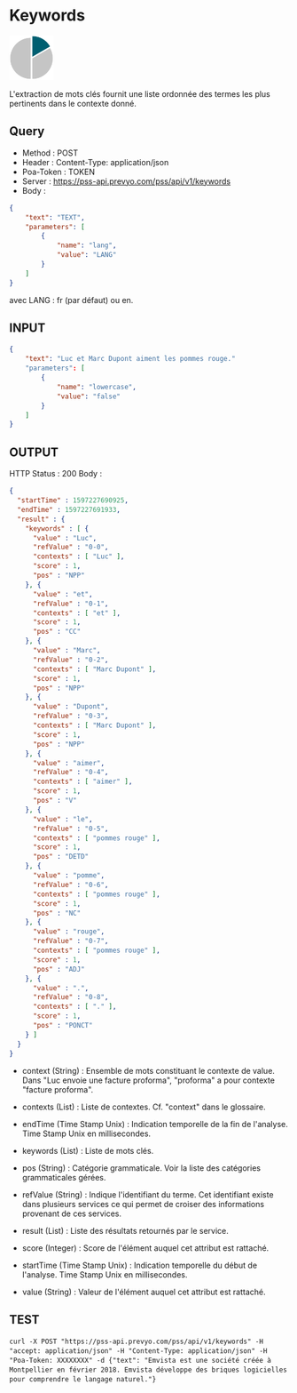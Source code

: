 Keywords
==

<img src="../images/ic_pss_mot_cle.png" alt="drawing" width="80"/>

L'extraction de mots clés fournit une liste ordonnée des termes les plus pertinents dans le contexte donné.

Query
--
* Method : POST
* Header : Content-Type: application/json
* Poa-Token : TOKEN
* Server : https://pss-api.prevyo.com/pss/api/v1/keywords
* Body : 

```JSON
{
	"text": "TEXT",
	"parameters": [
		{
			"name": "lang",
			"value": "LANG"
		}
	]
}
```
avec LANG : fr (par défaut) ou en.

INPUT
--

```JSON
{
    "text": "Luc et Marc Dupont aiment les pommes rouge."
    "parameters": [
        {
            "name": "lowercase",
            "value": "false"
        }
    ]
}
```

OUTPUT
--
HTTP Status : 200
Body :

```JSON
{
  "startTime" : 1597227690925,
  "endTime" : 1597227691933,
  "result" : {
    "keywords" : [ {
      "value" : "Luc",
      "refValue" : "0-0",
      "contexts" : [ "Luc" ],
      "score" : 1,
      "pos" : "NPP"
    }, {
      "value" : "et",
      "refValue" : "0-1",
      "contexts" : [ "et" ],
      "score" : 1,
      "pos" : "CC"
    }, {
      "value" : "Marc",
      "refValue" : "0-2",
      "contexts" : [ "Marc Dupont" ],
      "score" : 1,
      "pos" : "NPP"
    }, {
      "value" : "Dupont",
      "refValue" : "0-3",
      "contexts" : [ "Marc Dupont" ],
      "score" : 1,
      "pos" : "NPP"
    }, {
      "value" : "aimer",
      "refValue" : "0-4",
      "contexts" : [ "aimer" ],
      "score" : 1,
      "pos" : "V"
    }, {
      "value" : "le",
      "refValue" : "0-5",
      "contexts" : [ "pommes rouge" ],
      "score" : 1,
      "pos" : "DETD"
    }, {
      "value" : "pomme",
      "refValue" : "0-6",
      "contexts" : [ "pommes rouge" ],
      "score" : 1,
      "pos" : "NC"
    }, {
      "value" : "rouge",
      "refValue" : "0-7",
      "contexts" : [ "pommes rouge" ],
      "score" : 1,
      "pos" : "ADJ"
    }, {
      "value" : ".",
      "refValue" : "0-8",
      "contexts" : [ "." ],
      "score" : 1,
      "pos" : "PONCT"
    } ]
  }
}

```

* context (String) : Ensemble de mots constituant le contexte de value.
Dans "Luc envoie une facture proforma", "proforma" a pour contexte "facture proforma".

* contexts (List) : Liste de contextes. Cf. "context" dans le glossaire.

* endTime (Time Stamp Unix) : Indication temporelle de la fin de l'analyse. Time Stamp Unix en millisecondes.

* keywords (List) : Liste de mots clés.

* pos (String) : Catégorie grammaticale. Voir la liste des catégories grammaticales gérées. 

* refValue (String) : Indique l'identifiant du terme. Cet identifiant existe dans plusieurs services ce qui permet de croiser des informations provenant de ces services.

* result (List) : Liste des résultats retournés par le service.

* score (Integer) : Score de l'élément auquel cet attribut est rattaché.

* startTime (Time Stamp Unix) : Indication temporelle du début de l'analyse. Time Stamp Unix en millisecondes.

* value (String) : Valeur de l'élément auquel cet attribut est rattaché.



TEST
--

`curl -X POST "https://pss-api.prevyo.com/pss/api/v1/keywords" -H "accept: application/json" -H "Content-Type: application/json" -H "Poa-Token: XXXXXXXX" -d {"text": "Emvista est une société créée à Montpellier en février 2018. Emvista développe des briques logicielles pour comprendre le langage naturel."}` 

